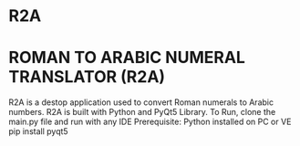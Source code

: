 # R2A 
# ROMAN TO ARABIC NUMERAL TRANSLATOR (R2A)
R2A is a destop application used to convert Roman numerals to Arabic numbers.
R2A is built with Python and PyQt5 Library.
To Run, clone the main.py file and run with any IDE
Prerequisite: Python installed on PC or VE
              pip install pyqt5
